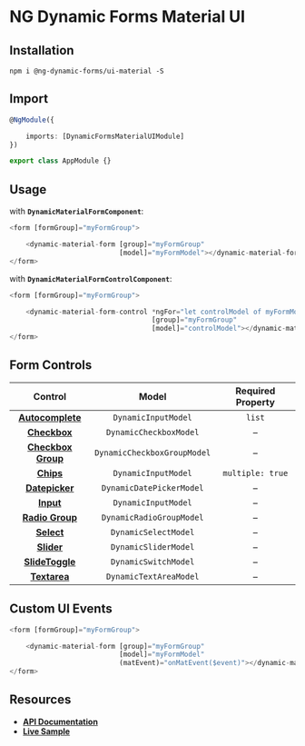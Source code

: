 # NG Dynamic Forms Material UI

## Installation
```
npm i @ng-dynamic-forms/ui-material -S
```

## Import
```ts
@NgModule({

    imports: [DynamicFormsMaterialUIModule]
})

export class AppModule {}
```

## Usage

with **`DynamicMaterialFormComponent`**:
```ts
<form [formGroup]="myFormGroup">

    <dynamic-material-form [group]="myFormGroup"
                           [model]="myFormModel"></dynamic-material-form>
</form>
```

with **`DynamicMaterialFormControlComponent`**:
```ts
<form [formGroup]="myFormGroup">

    <dynamic-material-form-control *ngFor="let controlModel of myFormModel"
                                   [group]="myFormGroup"
                                   [model]="controlModel"></dynamic-material-form-control>
</form>
```

## Form Controls

|                                      Control                                      	|            Model            	| Required Property 	|
|:---------------------------------------------------------------------------------:	|:---------------------------:	|:-----------------:	|
| **[Autocomplete](https://material.angular.io/components/component/autocomplete)** 	| `DynamicInputModel`         	|       `list`      	|
|     **[Checkbox](https://material.angular.io/components/component/checkbox)**     	| `DynamicCheckboxModel`      	|         –         	|
|  **[Checkbox Group](https://material.angular.io/components/component/checkbox)**  	| `DynamicCheckboxGroupModel` 	|         –         	|
|        **[Chips](https://material.angular.io/components/component/chips)**        	| `DynamicInputModel`         	|  `multiple: true` 	|
|   **[Datepicker](https://material.angular.io/components/component/datepicker)**   	| `DynamicDatePickerModel`    	|         –         	|
|        **[Input](https://material.angular.io/components/component/input)**        	| `DynamicInputModel`         	|         –         	|
|     **[Radio Group](https://material.angular.io/components/component/radio)**     	| `DynamicRadioGroupModel`    	|         –         	|
|       **[Select](https://material.angular.io/components/component/select)**       	| `DynamicSelectModel`        	|         –         	|
|       **[Slider](https://material.angular.io/components/component/slider)**       	| `DynamicSliderModel`        	|         –         	|
|  **[SlideToggle](https://material.angular.io/components/component/slide-toggle)** 	| `DynamicSwitchModel`        	|         –         	|
|       **[Textarea](https://material.angular.io/components/component/input)**      	| `DynamicTextAreaModel`      	|         –         	|

## Custom UI Events
```ts
<form [formGroup]="myFormGroup">

    <dynamic-material-form [group]="myFormGroup"
                           [model]="myFormModel"
                           (matEvent)="onMatEvent($event)"></dynamic-material-form>
</form>
```

## Resources

* [**API Documentation**](http://ng2-dynamic-forms.udos86.de/docs/ui-material/)
* [**Live Sample**](http://ng2-dynamic-forms.udos86.de/sample/index.aot.html#material-sample-form) 
